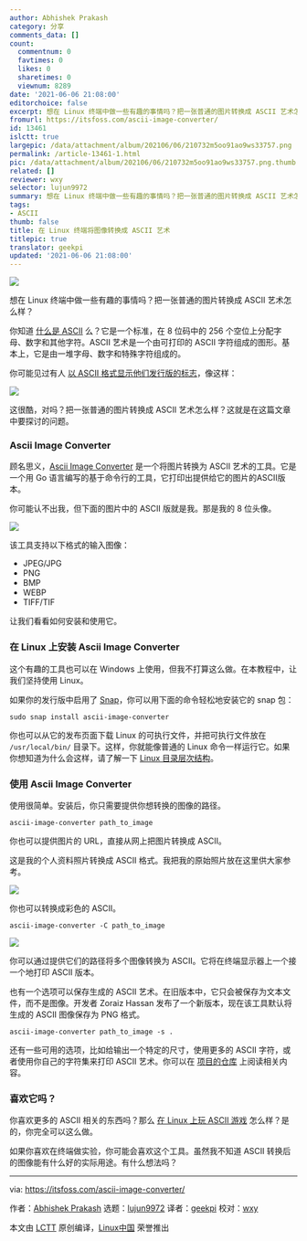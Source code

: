 ```yaml
---
author: Abhishek Prakash
category: 分享
comments_data: []
count:
  commentnum: 0
  favtimes: 0
  likes: 0
  sharetimes: 0
  viewnum: 8289
date: '2021-06-06 21:08:00'
editorchoice: false
excerpt: 想在 Linux 终端中做一些有趣的事情吗？把一张普通的图片转换成 ASCII 艺术怎么样？
fromurl: https://itsfoss.com/ascii-image-converter/
id: 13461
islctt: true
largepic: /data/attachment/album/202106/06/210732m5oo91ao9ws33757.png
permalink: /article-13461-1.html
pic: /data/attachment/album/202106/06/210732m5oo91ao9ws33757.png.thumb.jpg
related: []
reviewer: wxy
selector: lujun9972
summary: 想在 Linux 终端中做一些有趣的事情吗？把一张普通的图片转换成 ASCII 艺术怎么样？
tags:
- ASCII
thumb: false
title: 在 Linux 终端将图像转换成 ASCII 艺术
titlepic: true
translator: geekpi
updated: '2021-06-06 21:08:00'
---
```


![](/data/attachment/album/202106/06/210732m5oo91ao9ws33757.png)


想在 Linux 终端中做一些有趣的事情吗？把一张普通的图片转换成 ASCII 艺术怎么样？


你知道 [什么是 ASCII](https://www.computerhope.com/jargon/a/ascii.htm) 么？它是一个标准，在 8 位码中的 256 个空位上分配字母、数字和其他字符。ASCII 艺术是一个由可打印的 ASCII 字符组成的图形。基本上，它是由一堆字母、数字和特殊字符组成的。


你可能见过有人 [以 ASCII 格式显示他们发行版的标志](https://itsfoss.com/display-linux-logo-in-ascii/)，像这样：


![](/data/attachment/album/202106/06/210807utc21z7so2gcvvq1.png)


这很酷，对吗？把一张普通的图片转换成 ASCII 艺术怎么样？这就是在这篇文章中要探讨的问题。


### Ascii Image Converter


顾名思义，[Ascii Image Converter](https://github.com/TheZoraiz/ascii-image-converter) 是一个将图片转换为 ASCII 艺术的工具。它是一个用 Go 语言编写的基于命令行的工具，它打印出提供给它的图片的ASCII版本。


你可能认不出我，但下面的图片中的 ASCII 版就是我。那是我的 8 位头像。


![](/data/attachment/album/202106/06/210807a58im8u86mm98xtj.png)


该工具支持以下格式的输入图像：


* JPEG/JPG
* PNG
* BMP
* WEBP
* TIFF/TIF


让我们看看如何安装和使用它。


### 在 Linux 上安装 Ascii Image Converter


这个有趣的工具也可以在 Windows 上使用，但我不打算这么做。在本教程中，让我们坚持使用 Linux。


如果你的发行版中启用了 [Snap](https://itsfoss.com/enable-snap-support-linux-mint/)，你可以用下面的命令轻松地安装它的 snap 包：



```
sudo snap install ascii-image-converter

```

你也可以从它的发布页面下载 Linux 的可执行文件，并把可执行文件放在 `/usr/local/bin/` 目录下。这样，你就能像普通的 Linux 命令一样运行它。如果你想知道为什么会这样，请了解一下 [Linux 目录层次结构](https://linuxhandbook.com/linux-directory-structure/)。


### 使用 Ascii Image Converter


使用很简单。安装后，你只需要提供你想转换的图像的路径。



```
ascii-image-converter path_to_image

```

你也可以提供图片的 URL，直接从网上把图片转换成 ASCII。


这是我的个人资料照片转换成 ASCII 格式。我把我的原始照片放在这里供大家参考。


![](/data/attachment/album/202106/06/210808ywceh2ztyy30ymyn.png)


你也可以转换成彩色的 ASCII。



```
ascii-image-converter -C path_to_image

```

![](/data/attachment/album/202106/06/210809zb1gmopdoapyb1rj.png)


你可以通过提供它们的路径将多个图像转换为 ASCII。它将在终端显示器上一个接一个地打印 ASCII 版本。


也有一个选项可以保存生成的 ASCII 艺术。在旧版本中，它只会被保存为文本文件，而不是图像。开发者 Zoraiz Hassan 发布了一个新版本，现在该工具默认将生成的 ASCII 图像保存为 PNG 格式。



```
ascii-image-converter path_to_image -s .

```

还有一些可用的选项，比如给输出一个特定的尺寸，使用更多的 ASCII 字符，或者使用你自己的字符集来打印 ASCII 艺术。你可以在 [项目的仓库](https://github.com/TheZoraiz/ascii-image-converter) 上阅读相关内容。


### 喜欢它吗？


你喜欢更多的 ASCII 相关的东西吗？那么 [在 Linux 上玩 ASCII 游戏](https://itsfoss.com/best-ascii-games/) 怎么样？是的，你完全可以这么做。


如果你喜欢在终端做实验，你可能会喜欢这个工具。虽然我不知道 ASCII 转换后的图像能有什么好的实际用途。有什么想法吗？




---


via: <https://itsfoss.com/ascii-image-converter/>


作者：[Abhishek Prakash](https://itsfoss.com/author/abhishek/) 选题：[lujun9972](https://github.com/lujun9972) 译者：[geekpi](https://github.com/geekpi) 校对：[wxy](https://github.com/wxy)


本文由 [LCTT](https://github.com/LCTT/TranslateProject) 原创编译，[Linux中国](https://linux.cn/) 荣誉推出